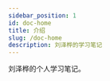 ```yaml
---
sidebar_position: 1
id: doc-home
title: 介绍
slug: /doc-home
description: 刘泽桦的学习笔记
---
```

刘泽桦的个人学习笔记。
